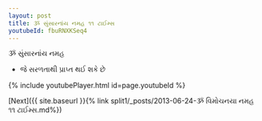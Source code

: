 ```yaml
---
layout: post
title: ૐ સુંસારનાંય નમહ ૧૧ ટાઈમ્સ
youtubeId: fbuRNXKSeq4
---
```

 
 
 ૐ સુંસારનાંય નમહ  
 
 -  જે સરળતાથી પ્રાપ્ત થઈ શકે છે 
 
  
 
  
 
 
 
 
 
 


{% include youtubePlayer.html id=page.youtubeId %}
 
[Next]({{ site.baseurl }}{% link  split1/_posts/2013-06-24-ૐ વિમોચનયા નમહ ૧૧ ટાઈમ્સ.md%})
 

